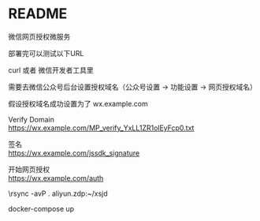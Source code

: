 # README

微信网页授权微服务

部署完可以测试以下URL

curl 或者 微信开发者工具里

需要去微信公众号后台设置授权域名（公众号设置 -> 功能设置 -> 网页授权域名）

假设授权域名成功设置为了 wx.example.com

Verify Domain   
https://wx.example.com/MP_verify_YxLL1ZR1olEyFcp0.txt

签名   
https://wx.example.com/jssdk_signature


开始网页授权   
https://wx.example.com/auth

\rsync -avP . aliyun.zdp:~/xsjd

docker-compose up
